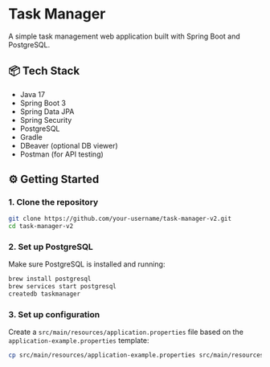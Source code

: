 # Task Manager

A simple task management web application built with Spring Boot and PostgreSQL.

## 📦 Tech Stack

- Java 17
- Spring Boot 3
- Spring Data JPA
- Spring Security
- PostgreSQL
- Gradle
- DBeaver (optional DB viewer)
- Postman (for API testing)


## ⚙️ Getting Started


### 1. Clone the repository

```bash
git clone https://github.com/your-username/task-manager-v2.git
cd task-manager-v2
```


### 2. Set up PostgreSQL

Make sure PostgreSQL is installed and running:

```bash
brew install postgresql
brew services start postgresql
createdb taskmanager
```


### 3. Set up configuration

Create a `src/main/resources/application.properties` file based on the `application-example.properties` template:

```bash
cp src/main/resources/application-example.properties src/main/resources/application.properties
```
